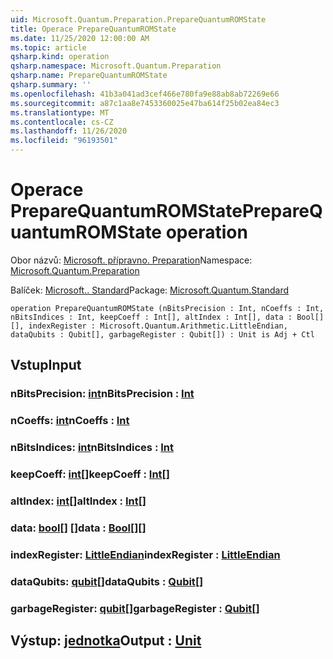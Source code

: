 ```yaml
---
uid: Microsoft.Quantum.Preparation.PrepareQuantumROMState
title: Operace PrepareQuantumROMState
ms.date: 11/25/2020 12:00:00 AM
ms.topic: article
qsharp.kind: operation
qsharp.namespace: Microsoft.Quantum.Preparation
qsharp.name: PrepareQuantumROMState
qsharp.summary: ''
ms.openlocfilehash: 41b3a041ad3cef466e780fa9e88ab8ab72269e66
ms.sourcegitcommit: a87c1aa8e7453360025e47ba614f25b02ea84ec3
ms.translationtype: MT
ms.contentlocale: cs-CZ
ms.lasthandoff: 11/26/2020
ms.locfileid: "96193501"
---
```

# <a name="preparequantumromstate-operation"></a><span data-ttu-id="3faa6-102">Operace PrepareQuantumROMState</span><span class="sxs-lookup"><span data-stu-id="3faa6-102">PrepareQuantumROMState operation</span></span>

<span data-ttu-id="3faa6-103">Obor názvů: [Microsoft. přípravno. Preparation](xref:Microsoft.Quantum.Preparation)</span><span class="sxs-lookup"><span data-stu-id="3faa6-103">Namespace: [Microsoft.Quantum.Preparation](xref:Microsoft.Quantum.Preparation)</span></span>

<span data-ttu-id="3faa6-104">Balíček: [Microsoft.. Standard](https://nuget.org/packages/Microsoft.Quantum.Standard)</span><span class="sxs-lookup"><span data-stu-id="3faa6-104">Package: [Microsoft.Quantum.Standard](https://nuget.org/packages/Microsoft.Quantum.Standard)</span></span>




```qsharp
operation PrepareQuantumROMState (nBitsPrecision : Int, nCoeffs : Int, nBitsIndices : Int, keepCoeff : Int[], altIndex : Int[], data : Bool[][], indexRegister : Microsoft.Quantum.Arithmetic.LittleEndian, dataQubits : Qubit[], garbageRegister : Qubit[]) : Unit is Adj + Ctl
```


## <a name="input"></a><span data-ttu-id="3faa6-105">Vstup</span><span class="sxs-lookup"><span data-stu-id="3faa6-105">Input</span></span>

### <a name="nbitsprecision--int"></a><span data-ttu-id="3faa6-106">nBitsPrecision: [int](xref:microsoft.quantum.lang-ref.int)</span><span class="sxs-lookup"><span data-stu-id="3faa6-106">nBitsPrecision : [Int](xref:microsoft.quantum.lang-ref.int)</span></span>




### <a name="ncoeffs--int"></a><span data-ttu-id="3faa6-107">nCoeffs: [int](xref:microsoft.quantum.lang-ref.int)</span><span class="sxs-lookup"><span data-stu-id="3faa6-107">nCoeffs : [Int](xref:microsoft.quantum.lang-ref.int)</span></span>




### <a name="nbitsindices--int"></a><span data-ttu-id="3faa6-108">nBitsIndices: [int](xref:microsoft.quantum.lang-ref.int)</span><span class="sxs-lookup"><span data-stu-id="3faa6-108">nBitsIndices : [Int](xref:microsoft.quantum.lang-ref.int)</span></span>




### <a name="keepcoeff--int"></a><span data-ttu-id="3faa6-109">keepCoeff: [int](xref:microsoft.quantum.lang-ref.int)[]</span><span class="sxs-lookup"><span data-stu-id="3faa6-109">keepCoeff : [Int](xref:microsoft.quantum.lang-ref.int)[]</span></span>




### <a name="altindex--int"></a><span data-ttu-id="3faa6-110">altIndex: [int](xref:microsoft.quantum.lang-ref.int)[]</span><span class="sxs-lookup"><span data-stu-id="3faa6-110">altIndex : [Int](xref:microsoft.quantum.lang-ref.int)[]</span></span>




### <a name="data--bool"></a><span data-ttu-id="3faa6-111">data: [bool](xref:microsoft.quantum.lang-ref.bool)[] []</span><span class="sxs-lookup"><span data-stu-id="3faa6-111">data : [Bool](xref:microsoft.quantum.lang-ref.bool)[][]</span></span>




### <a name="indexregister--littleendian"></a><span data-ttu-id="3faa6-112">indexRegister: [LittleEndian](xref:Microsoft.Quantum.Arithmetic.LittleEndian)</span><span class="sxs-lookup"><span data-stu-id="3faa6-112">indexRegister : [LittleEndian](xref:Microsoft.Quantum.Arithmetic.LittleEndian)</span></span>




### <a name="dataqubits--qubit"></a><span data-ttu-id="3faa6-113">dataQubits: [qubit](xref:microsoft.quantum.lang-ref.qubit)[]</span><span class="sxs-lookup"><span data-stu-id="3faa6-113">dataQubits : [Qubit](xref:microsoft.quantum.lang-ref.qubit)[]</span></span>




### <a name="garbageregister--qubit"></a><span data-ttu-id="3faa6-114">garbageRegister: [qubit](xref:microsoft.quantum.lang-ref.qubit)[]</span><span class="sxs-lookup"><span data-stu-id="3faa6-114">garbageRegister : [Qubit](xref:microsoft.quantum.lang-ref.qubit)[]</span></span>





## <a name="output--unit"></a><span data-ttu-id="3faa6-115">Výstup: [jednotka](xref:microsoft.quantum.lang-ref.unit)</span><span class="sxs-lookup"><span data-stu-id="3faa6-115">Output : [Unit](xref:microsoft.quantum.lang-ref.unit)</span></span>

